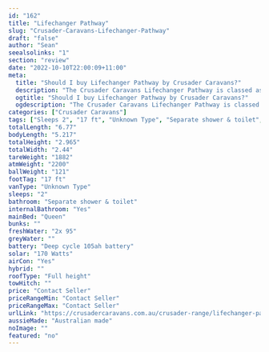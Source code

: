 ```yaml
---
id: "162"
title: "Lifechanger Pathway"
slug: "Crusader-Caravans-Lifechanger-Pathway"
draft: "false"
author: "Sean"
seealsolinks: "1"
section: "review"
date: "2022-10-10T22:00:09+11:00"
meta:
  title: "Should I buy Lifechanger Pathway by Crusader Caravans?"
  description: "The Crusader Caravans Lifechanger Pathway is classed as Unknown Type, and sleeps 2 people. It is Australian made and comes in at 17 ft. It generally has Separate shower & toilet."
  ogtitle: "Should I buy Lifechanger Pathway by Crusader Caravans?"
  ogdescription: "The Crusader Caravans Lifechanger Pathway is classed as Unknown Type, and sleeps 2 people. It is Australian made and comes in at 17 ft. It generally has Separate shower & toilet."
categories: ["Crusader Caravans"]
tags: ["Sleeps 2", "17 ft", "Unknown Type", "Separate shower & toilet", "Full height", "Price Unknown", "Australian made"]
totalLength: "6.77"
bodyLength: "5.217"
totalHeight: "2.965"
totalWidth: "2.44"
tareWeight: "1882"
atmWeight: "2200"
ballWeight: "121"
footTag: "17 ft"
vanType: "Unknown Type"
sleeps: "2"
bathroom: "Separate shower & toilet"
internalBathroom: "Yes"
mainBed: "Queen"
bunks: ""
freshWater: "2x 95"
greyWater: ""
battery: "Deep cycle 105ah battery"
solar: "170 Watts"
airCon: "Yes"
hybrid: ""
roofType: "Full height"
towHitch: ""
price: "Contact Seller"
priceRangeMin: "Contact Seller"
priceRangeMax: "Contact Seller"
urlLink: "https://crusadercaravans.com.au/crusader-range/lifechanger-pathway/"
aussieMade: "Australian made"
noImage: ""
featured: "no"
---
```

